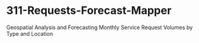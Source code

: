# 311-Requests-Forecast-Mapper
Geospatial Analysis and Forecasting Monthly Service Request Volumes by Type and Location
